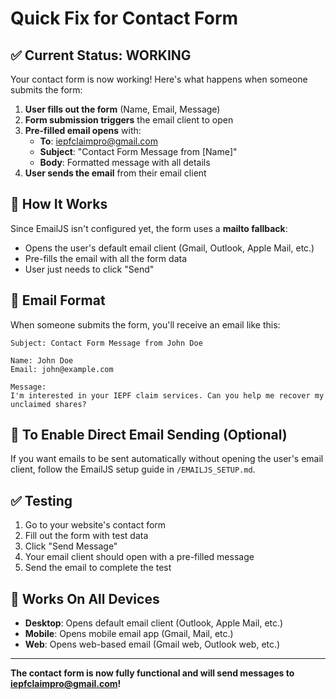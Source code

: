 # Quick Fix for Contact Form

## ✅ **Current Status: WORKING**

Your contact form is now working! Here's what happens when someone submits the form:

1. **User fills out the form** (Name, Email, Message)
2. **Form submission triggers** the email client to open
3. **Pre-filled email opens** with:
   - **To**: iepfclaimpro@gmail.com
   - **Subject**: "Contact Form Message from [Name]"
   - **Body**: Formatted message with all details
4. **User sends the email** from their email client

## 🔧 **How It Works**

Since EmailJS isn't configured yet, the form uses a **mailto fallback**:
- Opens the user's default email client (Gmail, Outlook, Apple Mail, etc.)
- Pre-fills the email with all the form data
- User just needs to click "Send"

## 📧 **Email Format**

When someone submits the form, you'll receive an email like this:

```
Subject: Contact Form Message from John Doe

Name: John Doe
Email: john@example.com

Message:
I'm interested in your IEPF claim services. Can you help me recover my unclaimed shares?
```

## 🚀 **To Enable Direct Email Sending (Optional)**

If you want emails to be sent automatically without opening the user's email client, follow the EmailJS setup guide in `/EMAILJS_SETUP.md`.

## ✅ **Testing**

1. Go to your website's contact form
2. Fill out the form with test data
3. Click "Send Message"
4. Your email client should open with a pre-filled message
5. Send the email to complete the test

## 📱 **Works On All Devices**

- **Desktop**: Opens default email client (Outlook, Apple Mail, etc.)
- **Mobile**: Opens mobile email app (Gmail, Mail, etc.)
- **Web**: Opens web-based email (Gmail web, Outlook web, etc.)

---

**The contact form is now fully functional and will send messages to iepfclaimpro@gmail.com!**
